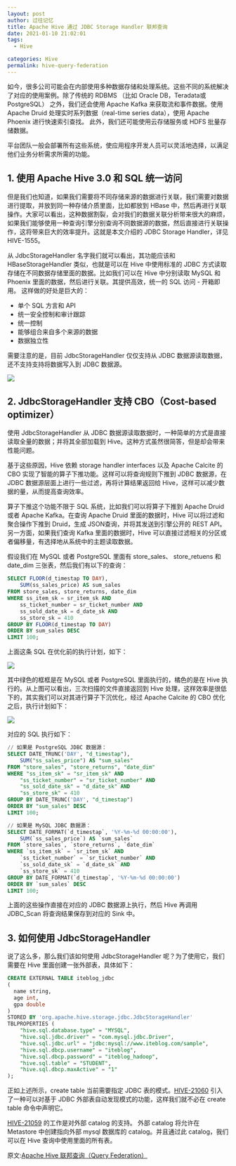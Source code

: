 ```yaml
---
layout: post
author: 过往记忆
title: Apache Hive 通过 JDBC Storage Handler 联邦查询
date: 2021-01-10 21:02:01
tags:
  - Hive

categories: Hive
permalink: hive-query-federation
---
```


如今，很多公司可能会在内部使用多种数据存储和处理系统。这些不同的系统解决了对应的使用案例。除了传统的 RDBMS （比如 Oracle DB，Teradata或PostgreSQL） 之外，我们还会使用 Apache Kafka 来获取流和事件数据。使用 Apache Druid 处理实时系列数据（real-time series data），使用 Apache Phoenix 进行快速索引查找。 此外，我们还可能使用云存储服务或 HDFS 批量存储数据。

平台团队一般会部署所有这些系统，使应用程序开发人员可以灵活地选择，以满足他们业务分析需求所需的功能。

## 1. 使用 Apache Hive 3.0 和 SQL 统一访问

但是我们也知道，如果我们需要将不同存储来源的数据进行关联，我们需要对数据进行提取，并放到同一种存储介质里面，比如都放到 HBase 中，然后再进行关联操作。大家可以看出，这种数据割裂，会对我们的数据关联分析带来很大的麻烦，如果我们能够使用一种查询引擎分别查询不同数据源的数据，然后直接进行关联操作，这将带来巨大的效率提升。这就是本文介绍的 JDBC Storage Handler，详见 HIVE-1555。

从 JdbcStorageHandler 名字我们就可以看出，其功能应该和 HBaseStorageHandler 类似，也就是可以在 Hive 中使用标准的 JDBC 方式读取存储在不同数据存储里面的数据。比如我们可以在 Hive 中分别读取 MySQL 和 Phoenix 里面的数据，然后进行关联。其提供高效，统一的 SQL 访问 - 开箱即用。 这样做的好处是巨大的：
- 单个 SQL 方言和 API
- 统一安全控制和审计跟踪
- 统一控制
- 能够组合来自多个来源的数据
- 数据独立性

需要注意的是，目前 JdbcStorageHandler 仅仅支持从 JDBC 数据源读取数据，还不支持支持将数据写入到 JDBC 数据源。

![](../../../Image/Hive/hive-query-federation-1.jpg)

## 2. JdbcStorageHandler 支持 CBO（Cost-based optimizer）

使用 JdbcStorageHandler 从 JDBC 数据源读取数据时，一种简单的方式是直接读取全量的数据；并将其全部加载到 Hive。这种方式虽然很简答，但是却会带来性能问题。

基于这些原因，Hive 依赖 storage handler interfaces 以及 Apache Calcite 的 CBO 实现了智能的算子下推功能。这样可以将查询规则下推到 JDBC 数据源，在 JDBC 数据源层面上进行一些过滤，再将计算结果返回给 Hive，这样可以减少数据的量，从而提高查询效率。

算子下推这个功能不限于 SQL 系统，比如我们可以将算子下推到 Apache Druid 或者 Apache Kafka。在查询 Apache Druid 里面的数据时，Hive 可以将过滤和聚合操作下推到 Druid，生成 JSON查询，并将其发送到引擎公开的 REST API。另一方面，如果我们查询 Kafka 里面的数据时，Hive 可以直接过滤相关的分区或者偏移量，有选择地从系统中的主题读取数据。

假设我们在 MySQL 或者 PostgreSQL 里面有 store_sales、 store_retuens 和 date_dim 三张表，然后我们有以下的查询：
```sql
SELECT FLOOR(d_timestap TO DAY),
    SUM(ss_sales_price) AS sum_sales
FROM store_sales, store_returns, date_dim
WHERE ss_item_sk = sr_item_sk AND
    ss_ticket_number = sr_ticket_number AND
    ss_sold_date_sk = d_date_sk AND
    ss_store_sk = 410
GROUP BY FLOOR(d_timestap TO DAY)
ORDER BY sum_sales DESC
LIMIT 100;
```
上面这条 SQL 在优化前的执行计划，如下：

![](../../../Image/Hive/hive-query-federation-2.jpg)

其中绿色的框框是在 MySQL 或者 PostgreSQL 里面执行的，橘色的是在 Hive 执行的。从上图可以看出，三次扫描的文件直接返回到 Hive 处理，这样效率是很低下的，其实我们可以对其进行算子下沉优化，经过 Apache Calcite 的 CBO 优化之后，执行计划如下：

![](../../../Image/Hive/hive-query-federation-3.jpg)

对应的 SQL 执行如下：
```sql
// 如果是 PostgreSQL JDBC 数据源：
SELECT DATE_TRUNC('DAY', "d_timestap"),
    SUM("ss_sales_price") AS "sum_sales"
FROM "store_sales", "store_returns", "date_dim"
WHERE "ss_item_sk" = "sr_item_sk" AND
    "ss_ticket_number" = "sr_ticket_number" AND
    "ss_sold_date_sk" = "d_date_sk" AND
    "ss_store_sk" = 410
GROUP BY DATE_TRUNC('DAY', "d_timestap")
ORDER BY "sum_sales" DESC
LIMIT 100;

// 如果是 MySQL JDBC 数据源：
SELECT DATE_FORMAT(`d_timestap`, '%Y-%m-%d 00:00:00'),
    SUM(`ss_sales_price`) AS `sum_sales`
FROM `store_sales`, `store_returns`, `date_dim`
WHERE `ss_item_sk` = `sr_item_sk` AND
    `ss_ticket_number` = `sr_ticket_number` AND
    `ss_sold_date_sk` = `d_date_sk` AND
    `ss_store_sk` = 410
GROUP BY DATE_FORMAT(`d_timestap`, '%Y-%m-%d 00:00:00')
ORDER BY `sum_sales` DESC
LIMIT 100;
```
上面的这些操作直接在对应的 JDBC 数据源上执行，然后 Hive 再调用 JDBC_Scan 将查询结果保存到对应的 Sink 中。

## 3. 如何使用 JdbcStorageHandler

说了这么多，那么我们该如何使用 JdbcStorageHandler 呢？为了使用它，我们需要在 Hive 里面创建一张外部表，具体如下：
```sql
CREATE EXTERNAL TABLE iteblog_jdbc
(
  name string,
  age int,
  gpa double
)
STORED BY 'org.apache.hive.storage.jdbc.JdbcStorageHandler'
TBLPROPERTIES (
    "hive.sql.database.type" = "MYSQL",
    "hive.sql.jdbc.driver" = "com.mysql.jdbc.Driver",
    "hive.sql.jdbc.url" = "jdbc:mysql://www.iteblog.com/sample",
    "hive.sql.dbcp.username" = "iteblog",
    "hive.sql.dbcp.password" = "iteblog_hadoop",
    "hive.sql.table" = "STUDENT",
    "hive.sql.dbcp.maxActive" = "1"
);
```
正如上述所示，create table 当前需要指定 JDBC 表的模式。[HIVE-21060](https://issues.apache.org/jira/browse/HIVE-21060) 引入了一种可以对基于 JDBC 外部表自动发现模式的功能，这样我们就不必在 create table 命令中声明它。

[HIVE-21059](https://issues.apache.org/jira/browse/HIVE-21059) 的工作是对外部 catalog 的支持。 外部 catalog 将允许在 Metastore 中创建指向外部 mysql 数据库的 catalog。并且通过此 catalog，我们可以在 Hive 查询中使用里面的所有表。

原文:[Apache Hive 联邦查询（Query Federation）](https://www.iteblog.com/archives/2524.html)

